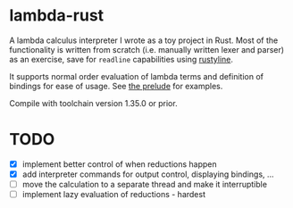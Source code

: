 # lambda-rust

A lambda calculus interpreter I wrote as a toy project in Rust. Most of the functionality is written from scratch
(i.e. manually written lexer and parser) as an exercise, save for `readline` capabilities using
[rustyline](https://github.com/kkawakam/rustyline).

It supports normal order evaluation of lambda terms and definition of bindings for ease of usage.
See [the prelude](prelude.lmd) for examples.

Compile with toolchain version 1.35.0 or prior.

# TODO

- [x] implement better control of when reductions happen
- [x] add interpreter commands for output control, displaying bindings, ...
- [ ] move the calculation to a separate thread and make it interruptible
- [ ] implement lazy evaluation of reductions - hardest
